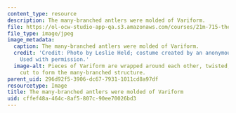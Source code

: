 ```yaml
---
content_type: resource
description: The many-branched antlers were molded of Variform.
file: https://ol-ocw-studio-app-qa.s3.amazonaws.com/courses/21m-715-the-craft-of-costume-design-fall-2009/cffef48a464c8af5807c90ee70026bd3_IMG_0732.jpg
file_type: image/jpeg
image_metadata:
  caption: The many-branched antlers were molded of Variform.
  credit: 'Credit: Photo by Leslie Held; costume created by an anonymous MIT student.
    Used with permission.'
  image-alt: Pieces of Variform are wrapped around each other, twisted, curved, and
    cut to form the many-branched structure.
parent_uid: 296d92f5-3906-dc67-7931-1011cd8a97df
resourcetype: Image
title: The many-branched antlers were molded of Variform
uid: cffef48a-464c-8af5-807c-90ee70026bd3
---
```

